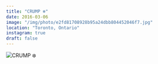 ```yaml
---
title: "CRUMP ❄️"
date: 2016-03-06
image: "/img/photo/e2fd81708928b95a24dbb804452046f7.jpg"
location: "Toronto, Ontario"
instagram: true
draft: false
---
```


![CRUMP ❄️](/img/photo/e2fd81708928b95a24dbb804452046f7.jpg)
